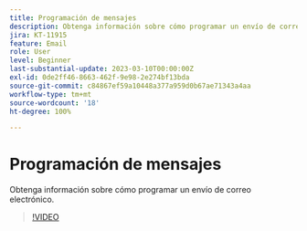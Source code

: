 ```yaml
---
title: Programación de mensajes
description: Obtenga información sobre cómo programar un envío de correo electrónico.
jira: KT-11915
feature: Email
role: User
level: Beginner
last-substantial-update: 2023-03-10T00:00:00Z
exl-id: 0de2ff46-8663-462f-9e98-2e274bf13bda
source-git-commit: c84867ef59a10448a377a959d0b67ae71343a4aa
workflow-type: tm+mt
source-wordcount: '18'
ht-degree: 100%

---
```


# Programación de mensajes

Obtenga información sobre cómo programar un envío de correo electrónico.

>[!VIDEO](https://video.tv.adobe.com/v/3415919/?quality=12&learn=on)
